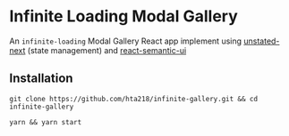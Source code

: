 # Infinite Loading Modal Gallery

An `infinite-loading` Modal Gallery React app implement  using [unstated-next](https://github.com/jamiebuilds/unstated-next) (state management) and [react-semantic-ui](https://react.semantic-ui.com/)

## Installation
```
git clone https://github.com/hta218/infinite-gallery.git && cd infinite-gallery

yarn && yarn start
```